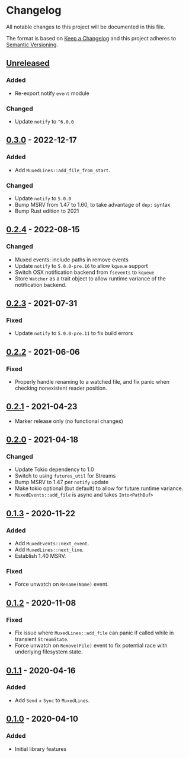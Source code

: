 # Changelog

All notable changes to this project will be documented in this file.

The format is based on [Keep a Changelog](http://keepachangelog.com)
and this project adheres to [Semantic Versioning](http://semver.org).

## [Unreleased]

### Added
- Re-export notify `event` module

### Changed
- Update `notify` to `^6.0.0`

## [0.3.0] - 2022-12-17

### Added
- Add `MuxedLines::add_file_from_start`.

### Changed
- Update `notify` to `5.0.0`
- Bump MSRV from 1.47 to 1.60, to take advantage of `dep:` syntax
- Bump Rust edition to 2021

## [0.2.4] - 2022-08-15

### Changed
- Muxed events: include paths in remove events
- Update `notify` to `5.0.0-pre.16` to allow `kqueue` support
- Switch OSX notification backend from `fsevents` to `kqueue`
- Store `Watcher` as a trait object to allow runtime variance of the
  notification backend.

## [0.2.3] - 2021-07-31

### Fixed
- Update `notify` to `5.0.0-pre.11` to fix build errors

## [0.2.2] - 2021-06-06

### Fixed
- Properly handle renaming to a watched file, and fix panic when checking
  nonexistent reader position.

## [0.2.1] - 2021-04-23

- Marker release only (no functional changes)

## [0.2.0] - 2021-04-18

### Changed
- Update Tokio dependency to 1.0
- Switch to using `futures_util` for Streams
- Bump MSRV to 1.47 per `notify` update
- Make tokio optional (but default) to allow for future runtime variance.
- `MuxedEvents::add_file` is async and takes `Into<PathBuf>`

## [0.1.3] - 2020-11-22

### Added
- Add `MuxedEvents::next_event`.
- Add `MuxedLines::next_line`.
- Establish 1.40 MSRV.

### Fixed
- Force unwatch on `Rename(Name)` event.

## [0.1.2] - 2020-11-08

### Fixed
- Fix issue where `MuxedLines::add_file` can panic if called while in transient
  `StreamState`.
- Force unwatch on `Remove(File)` event to fix potential race with underlying
  filesystem state.

## [0.1.1] - 2020-04-16

### Added
- Add `Send` + `Sync` to `MuxedLines`.

## [0.1.0] - 2020-04-10

### Added
- Initial library features

[Unreleased]: https://github.com/jmagnuson/linemux/compare/0.3.0...master
[0.3.0]: https://github.com/jmagnuson/linemux/compare/0.2.4...0.3.0
[0.2.4]: https://github.com/jmagnuson/linemux/compare/0.2.3...0.2.4
[0.2.3]: https://github.com/jmagnuson/linemux/compare/0.2.2...0.2.3
[0.2.2]: https://github.com/jmagnuson/linemux/compare/0.2.1...0.2.2
[0.2.1]: https://github.com/jmagnuson/linemux/compare/0.2.0...0.2.1
[0.2.0]: https://github.com/jmagnuson/linemux/compare/0.1.3...0.2.0
[0.1.3]: https://github.com/jmagnuson/linemux/compare/0.1.2...0.1.3
[0.1.2]: https://github.com/jmagnuson/linemux/compare/0.1.1...0.1.2
[0.1.1]: https://github.com/jmagnuson/linemux/compare/0.1.0...0.1.1
[0.1.0]: https://github.com/jmagnuson/linemux/compare/8a30f75...0.1.0
